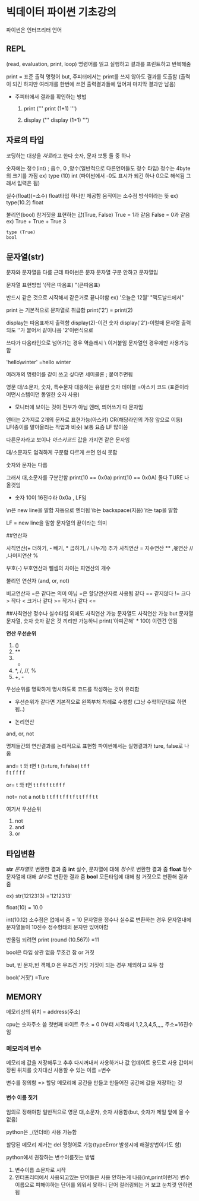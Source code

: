 # 빅데이터 파이썬 기초강의

파이썬은 인터프리터 언어

## REPL
(read, evaluation, print, loop)
명령어를 읽고 실행하고 결과를 프린트하고 반복해줌

print = 표준 출력 명령어
but, 주피터에서는 print를 쓰지 않아도 결과를 도출함
(출력이 되긴 하지만 여러개를 한번에 쓰면 출력결과들에 덮어져 마지막 결과만 남음)

- 주피터에서 결과를 확인하는 방법
  1. print
   (''' print (1+1) ''')

  2. display
   (''' display (1+1) ''')


## 자료의 타입

코딩하는 대상을 *자료*라고 한다
숫자, 문자 보통 둘 중 하나

숫자에는
정수(int) ; 음수, 0 ,양수(일반적으로 다른언어들도 정수 타입)
정수는 4byte의 크기를 가짐
ex) type (10)
     int
(파이썬에서 -0도 표시가 되긴 하나 0으로 해석됨 그래서 입력은 됨)

실수(float)(=소수)
float타입 하나만 제공함
움직이는 소수점 방식이라는 뜻
ex) type(10.2)
     float

불리언(bool)
참거짓을 표현하는 값(True, False)
True = 1과 같음
False = 0과 같음
ex) True + True + True
    3

    type (True)
    bool

## 문자열(str)

문자와 문자열음 다름
근데 파이썬은 문자 문자열 구분 안하고 문자열임

문자열 표현방법
'(작은 따옴표)
"(큰따옴표)

반드시 같은 것으로 시작해서 같은거로 끝나야함
ex) '오늘은 12월' "맥도날드에서"

print 는 기본적으로 문자열로 취급함
print('2') = print(2)

display는 따옴표까지 출력함 
display(2)-이건 숫자
display('2')-이럴때 문자열 출력되도 ''가 붙어서 같이나옴
'2'이런식으로

쓰다가 다음라인으로 넘어가는 경우 역슬래시 \ 이거붙임
문자열인 경우에만 사용가능함

'hello\winter'
=hello
 winter

 여러개의 명령어를 같이 쓰고 싶다면
 세미콜론 ; 붙여주면됨

 영문 대/소문자, 숫자, 특수문자 대응하는 유일한 숫자 테이블
 =아스키 코드
(표준이라 어떤시스템이던 동일한 숫자 사용)

- 모니터에 보이는 것이 전부가 아님
엔터, 띄어쓰기 다 문자임

엔터는 2가지로 2개의 문자로 표현가능(아스키)
CR(해당라인의 가장 앞으로 이동)
LF(종이를 말아올리는 작업과 비슷)
보통 요즘 LF 많이씀

다른문자라고 보이나 *아스키코드* 값을 가지면 같은 문자임

대/소문자도 엄격하게 구분함
다르게 쓰면 인식 못함

숫자와 문자는 다름

그래서
대,소문자를 구분안함
print(10 == 0x0a)
print(10 == 0x0A)
둘다 TURE 나올것임

* 숫자 10이 16진수라 0x0a , LF임

\n은 new line을 말함
자동으로 엔터됨
\b는 backspace(지움)
\t는 tap을 말함

LF =  new line을 말함
문자열의 끝이라는 의미 

##연산자

사칙연산(+ 더하기, - 빼기, * 곱하기, / 나누기)
추가 사칙연산 = 지수연산 ** ,몫연산 // ,나머지연산 %

부호(-)
부호연산과 뺄셈의 차이는 피연산의 개수

불리언 연산자
(and, or, not)

비교연산자
=은 같다는 의미 아님
=은 할당연산자로 사용됨
같다 ==
같지않다 !=
크다 >
작다 <
크거나 같다 >=
작거나 같다 <=

##사칙연산
정수나 실수타입 외에도 사칙연산 가능
문자열도 사칙연산 가능
but 문자열 문자열, 숫자 숫자 
같은 것 끼리만 가능하니 print('아피곤해' * 100) 이런건 안됨

**연산 우선순위**
1. ()
2. **
3. -
4. *, /, //, %
5. +, -

우선순위를 명확하게 명시하도록 코드를 작성하는 것이 유리함
* 우선순위가 같다면 기본적으로 왼쪽부처 차례로 수행함
  (그냥 수학하던대로 하면됨..)

- 논리연산

and, or, not

명제들간의 연산결과를 논리적으로 표현함
파이썬에서는 실행결과가 ture, false로 나옴

and=  t 와 t면 t                   (t=ture, f=false)
      t    f   f  
      f    t   f
      f    f   f

or=   t 와 t면 t
      t    f   t
      f    t   t
      f    f   f

not=              not a    not b
      t    t        f       f
      t    f        f       t 
      f    t        t       f
      f    f        t       t

여기서 우선순위
1. not
2. and
3. or
   

## 타입변환

**str** *문자열*로 변환한 결과 줌
**int** 실수, 문자열에 대해 *정수*로 변환한 결과 줌
**float** 정수 문자열에 대해 *실수*로 변환한 결과 줌
**bool** 모든타입에 대해 참 거짓으로 변환해 결과 줌

ex)
str(1212313)
='1212313'

float(10)
= 10.0

int(10.12)
소수점은 없애서 줌
= 10
문자열을 정수나 실수로 변환하는 경우
문자열내에 문자열들이 10진수 정수형태의 문자만 있어야함


반올림 되려면
print (round (10.567))
=11

bool은 타입 상관 없음 무조건 참 or 거짓

but, 빈 문자,빈 객체,0 은 무조건 거짓
거짓이 되는 경우 제외하고 모두 참

bool('거짓')
=Ture


## MEMORY

메모리상의 위치 = address(주소)

cpu는 숫자주소 씀
첫번째 바이트 주소 = 0
0부터 시작해서 1,2,3,4,5,,,,,
주소=16진수임

### 메모리의 변수

메모리에 값을 저장해두고 추후 다시꺼내서 사용하거나 값 업데이트 용도로 사용
값이저장된 위치를 숫자대신 사용할 수 있는 이름 =변수

변수를 정의함 => 할당 메모리에 공간을 만들고 만들어진 공간에 값을 저장하는 것

#### 변수 이름 짓기
임의로 정해야함
일반적으로 영문 대,소문자, 숫자 사용함(but, 숫자가 제일 앞에 올 수 없음)

python은 _(언더바) 사용 가능함

할당된 메모리 제거는 del 명령어로 가능(typeError 발생시에 해결방법이기도 함)

python에서 권장하는 변수이름짓는 방법
1. 변수이름 소문자로 시작
2. 인터프리터에서 사용되고있는 단어들은 사용 안하는게 나음(int,print이런거)
   변수이름으로 피해야하는 단어를 외워서 못하니 단어 컬러링되는 거 보고 눈치껏 안하면 됨



